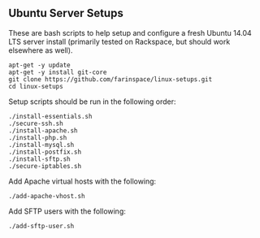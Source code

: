 ## Ubuntu Server Setups

These are bash scripts to help setup and configure a fresh Ubuntu 14.04 LTS server install (primarily tested on Rackspace, but should work elsewhere as well).

```
apt-get -y update
apt-get -y install git-core
git clone https://github.com/farinspace/linux-setups.git
cd linux-setups
```

Setup scripts should be run in the following order:

```
./install-essentials.sh
./secure-ssh.sh
./install-apache.sh
./install-php.sh
./install-mysql.sh
./install-postfix.sh
./install-sftp.sh
./secure-iptables.sh
```

Add Apache virtual hosts with the following:

```
./add-apache-vhost.sh
```

Add SFTP users with the following:

```
./add-sftp-user.sh
```
